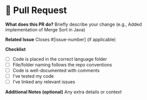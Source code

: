 # 📌 Pull Request

**What does this PR do?**
Briefly describe your change (e.g., Added implementation of Merge Sort in Java)

**Related Issue**
Closes #[issue-number] (if applicable)

**Checklist**
- [ ] Code is placed in the correct language folder
- [ ] File/folder naming follows the repo conventions
- [ ] Code is well-documented with comments
- [ ] I’ve tested my code
- [ ] I’ve linked any relevant issues

**Additional Notes (optional)**
Any extra details or context
